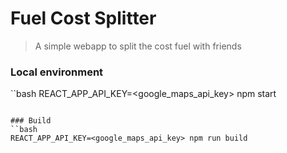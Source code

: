 # Fuel Cost Splitter

> A simple webapp to split the cost fuel with friends


### Local environment
``bash
REACT_APP_API_KEY=<google_maps_api_key> npm start

```

### Build
``bash
REACT_APP_API_KEY=<google_maps_api_key> npm run build

```
